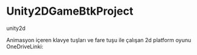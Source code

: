 # Unity2DGameBtkProject
unity2d

Animasyon içeren klavye tuşları ve fare tuşu ile çalışan 2d platform oyunu 
OneDriveLinki:
